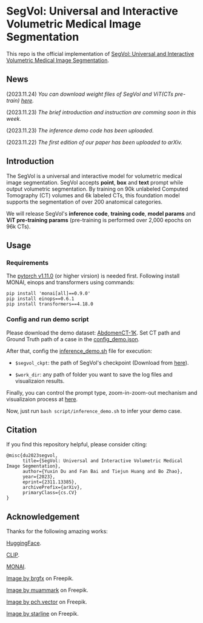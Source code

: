 # SegVol: Universal and Interactive Volumetric Medical Image Segmentation
This repo is the official implementation of [SegVol: Universal and Interactive Volumetric Medical Image Segmentation](https://arxiv.org/abs/2311.13385).

## News
(2023.11.24) *You can download weight files of SegVol and ViT(CTs pre-train) [here](https://drive.google.com/drive/folders/1TEJtgctH534Ko5r4i79usJvqmXVuLf54?usp=drive_link).*

(2023.11.23) *The brief introduction and instruction are comming soon in this week.*

(2023.11.23) *The inference demo code has been uploaded.*

(2023.11.22) *The first edition of our paper has been uploaded to arXiv.*

## Introduction
The SegVol is a universal and interactive model for volumetric medical image segmentation. SegVol accepts **point**, **box** and **text** prompt while output volumetric segmentation. By training on 90k unlabeled Computed Tomography (CT) volumes and 6k labeled CTs, this foundation model supports the segmentation of over 200 anatomical categories.

We will release SegVol's **inference code**, **training code**, **model params** and **ViT pre-training params** (pre-training is performed over 2,000 epochs on 96k  CTs). 

## Usage
### Requirements
The [pytorch v1.11.0](https://pytorch.org/get-started/previous-versions/) (or higher virsion) is needed first. Following install MONAI, einops and transformers using commands:

```
pip install 'monai[all]==0.9.0'
pip install einops==0.6.1
pip install transformers==4.18.0
``` 
### Config and run demo script
Please download the demo dataset: [AbdomenCT-1K](https://github.com/JunMa11/AbdomenCT-1K). Set CT path and Ground Truth path of a case in the [config_demo.json](https://github.com/BAAI-DCAI/SegVol/blob/main/config/config_demo.json).

After that, config the [inference_demo.sh](https://github.com/BAAI-DCAI/SegVol/blob/main/script/inference_demo.sh) file for execution:

- `$segvol_ckpt`: the path of SegVol's checkpoint (Download from [here](https://drive.google.com/drive/folders/1TEJtgctH534Ko5r4i79usJvqmXVuLf54?usp=drive_link)).

- `$work_dir`: any path of folder you want to save the log files and visualizaion results.

Finally, you can control the prompt type, zoom-in-zoom-out mechanism and visualizaion process at [here](https://github.com/BAAI-DCAI/SegVol/blob/35f3ff9c943a74f630e6948051a1fe21aaba91bc/inference_demo.py#L208C11-L208C11).

Now, just run `bash script/inference_demo.sh` to infer your demo case.

## Citation
If you find this repository helpful, please consider citing:
```
@misc{du2023segvol,
      title={SegVol: Universal and Interactive Volumetric Medical Image Segmentation}, 
      author={Yuxin Du and Fan Bai and Tiejun Huang and Bo Zhao},
      year={2023},
      eprint={2311.13385},
      archivePrefix={arXiv},
      primaryClass={cs.CV}
}
```

## Acknowledgement
Thanks for the following amazing works:

[HuggingFace](https://huggingface.co/).

[CLIP](https://github.com/openai/CLIP).

[MONAI](https://github.com/Project-MONAI/MONAI).

[Image by brgfx](https://www.freepik.com/free-vector/anatomical-structure-human-bodies_26353260.htm) on Freepik.

[Image by muammark](https://www.freepik.com/free-vector/people-icon-collection_1157380.htm#query=user&position=2&from_view=search&track=sph) on Freepik.

[Image by pch.vector](https://www.freepik.com/free-vector/different-phone-hand-gestures-set_9649376.htm#query=Vector%20touch%20screen%20hand%20gestures&position=4&from_view=search&track=ais) on Freepik.

[Image by starline](https://www.freepik.com/free-vector/set-three-light-bulb-represent-effective-business-idea-concept_37588597.htm#query=idea&position=0&from_view=search&track=sph) on Freepik.




